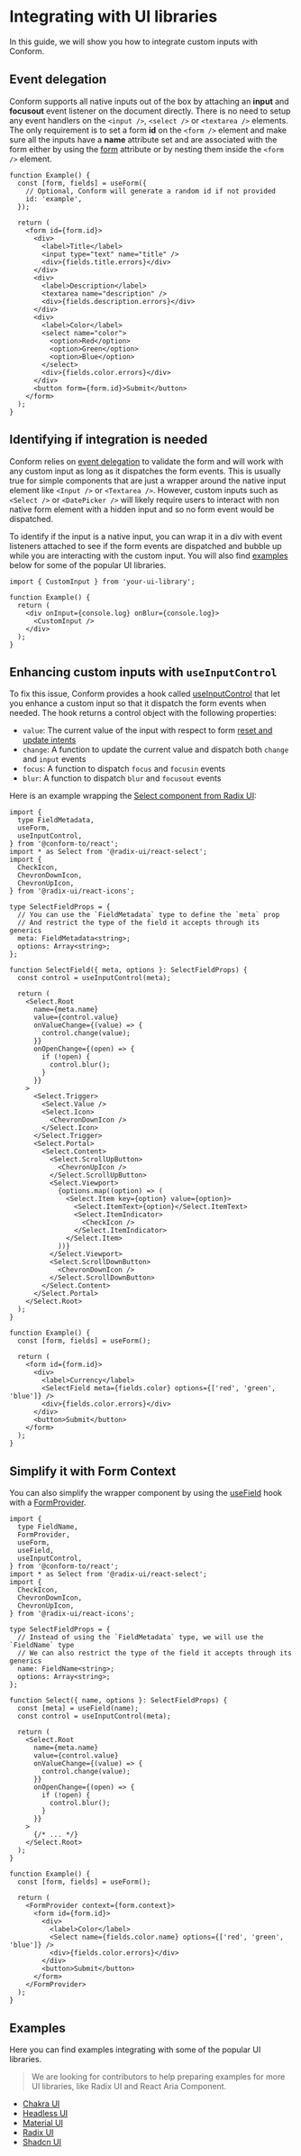 # Integrating with UI libraries

In this guide, we will show you how to integrate custom inputs with Conform.

## Event delegation

Conform supports all native inputs out of the box by attaching an **input** and **focusout** event listener on the document directly. There is no need to setup any event handlers on the `<input />`, `<select />` or `<textarea />` elements. The only requirement is to set a form **id** on the `<form />` element and make sure all the inputs have a **name** attribute set and are associated with the form either by using the [form](https://developer.mozilla.org/en-US/docs/Web/HTML/Element/input#form) attribute or by nesting them inside the `<form />` element.

```tsx
function Example() {
  const [form, fields] = useForm({
    // Optional, Conform will generate a random id if not provided
    id: 'example',
  });

  return (
    <form id={form.id}>
      <div>
        <label>Title</label>
        <input type="text" name="title" />
        <div>{fields.title.errors}</div>
      </div>
      <div>
        <label>Description</label>
        <textarea name="description" />
        <div>{fields.description.errors}</div>
      </div>
      <div>
        <label>Color</label>
        <select name="color">
          <option>Red</option>
          <option>Green</option>
          <option>Blue</option>
        </select>
        <div>{fields.color.errors}</div>
      </div>
      <button form={form.id}>Submit</button>
    </form>
  );
}
```

## Identifying if integration is needed

Conform relies on [event delegation](#event-delegation) to validate the form and will work with any custom input as long as it dispatches the form events. This is usually true for simple components that are just a wrapper around the native input element like `<Input />` or `<Textarea />`. However, custom inputs such as `<Select />` or `<DatePicker />` will likely require users to interact with non native form element with a hidden input and so no form event would be dispatched.

To identify if the input is a native input, you can wrap it in a div with event listeners attached to see if the form events are dispatched and bubble up while you are interacting with the custom input. You will also find [examples](#examples) below for some of the popular UI libraries.

```tsx
import { CustomInput } from 'your-ui-library';

function Example() {
  return (
    <div onInput={console.log} onBlur={console.log}>
      <CustomInput />
    </div>
  );
}
```

## Enhancing custom inputs with `useInputControl`

To fix this issue, Conform provides a hook called [useInputControl](../api/react/useInputControl.md) that let you enhance a custom input so that it dispatch the form events when needed. The hook returns a control object with the following properties:

- `value`: The current value of the input with respect to form [reset and update intents](../intent-button.md#reset-and-update-intent)
- `change`: A function to update the current value and dispatch both `change` and `input` events
- `focus`: A function to dispatch `focus` and `focusin` events
- `blur`: A function to dispatch `blur` and `focusout` events

Here is an example wrapping the [Select component from Radix UI](https://www.radix-ui.com/primitives/docs/components/select):

```tsx
import {
  type FieldMetadata,
  useForm,
  useInputControl,
} from '@conform-to/react';
import * as Select from '@radix-ui/react-select';
import {
  CheckIcon,
  ChevronDownIcon,
  ChevronUpIcon,
} from '@radix-ui/react-icons';

type SelectFieldProps = {
  // You can use the `FieldMetadata` type to define the `meta` prop
  // And restrict the type of the field it accepts through its generics
  meta: FieldMetadata<string>;
  options: Array<string>;
};

function SelectField({ meta, options }: SelectFieldProps) {
  const control = useInputControl(meta);

  return (
    <Select.Root
      name={meta.name}
      value={control.value}
      onValueChange={(value) => {
        control.change(value);
      }}
      onOpenChange={(open) => {
        if (!open) {
          control.blur();
        }
      }}
    >
      <Select.Trigger>
        <Select.Value />
        <Select.Icon>
          <ChevronDownIcon />
        </Select.Icon>
      </Select.Trigger>
      <Select.Portal>
        <Select.Content>
          <Select.ScrollUpButton>
            <ChevronUpIcon />
          </Select.ScrollUpButton>
          <Select.Viewport>
            {options.map((option) => (
              <Select.Item key={option} value={option}>
                <Select.ItemText>{option}</Select.ItemText>
                <Select.ItemIndicator>
                  <CheckIcon />
                </Select.ItemIndicator>
              </Select.Item>
            ))}
          </Select.Viewport>
          <Select.ScrollDownButton>
            <ChevronDownIcon />
          </Select.ScrollDownButton>
        </Select.Content>
      </Select.Portal>
    </Select.Root>
  );
}

function Example() {
  const [form, fields] = useForm();

  return (
    <form id={form.id}>
      <div>
        <label>Currency</label>
        <SelectField meta={fields.color} options={['red', 'green', 'blue']} />
        <div>{fields.color.errors}</div>
      </div>
      <button>Submit</button>
    </form>
  );
}
```

## Simplify it with Form Context

You can also simplify the wrapper component by using the [useField](../api/react/useField.md) hook with a [FormProvider](../api/react/FormProvider.md).

```tsx
import {
  type FieldName,
  FormProvider,
  useForm,
  useField,
  useInputControl,
} from '@conform-to/react';
import * as Select from '@radix-ui/react-select';
import {
  CheckIcon,
  ChevronDownIcon,
  ChevronUpIcon,
} from '@radix-ui/react-icons';

type SelectFieldProps = {
  // Instead of using the `FieldMetadata` type, we will use the `FieldName` type
  // We can also restrict the type of the field it accepts through its generics
  name: FieldName<string>;
  options: Array<string>;
};

function Select({ name, options }: SelectFieldProps) {
  const [meta] = useField(name);
  const control = useInputControl(meta);

  return (
    <Select.Root
      name={meta.name}
      value={control.value}
      onValueChange={(value) => {
        control.change(value);
      }}
      onOpenChange={(open) => {
        if (!open) {
          control.blur();
        }
      }}
    >
      {/* ... */}
    </Select.Root>
  );
}

function Example() {
  const [form, fields] = useForm();

  return (
    <FormProvider context={form.context}>
      <form id={form.id}>
        <div>
          <label>Color</label>
          <Select name={fields.color.name} options={['red', 'green', 'blue']} />
          <div>{fields.color.errors}</div>
        </div>
        <button>Submit</button>
      </form>
    </FormProvider>
  );
}
```

## Examples

Here you can find examples integrating with some of the popular UI libraries.

> We are looking for contributors to help preparing examples for more UI libraries, like Radix UI and React Aria Component.

- [Chakra UI](../../examples/chakra-ui/)
- [Headless UI](../../examples/headless-ui/)
- [Material UI](../../examples/material-ui/)
- [Radix UI](../../examples/radix-ui/)
- [Shadcn UI](../../examples/shadcn-ui/)
